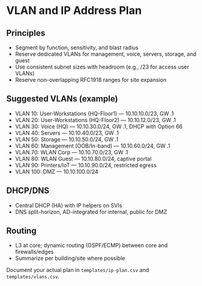 # VLAN and IP Address Plan

## Principles
- Segment by function, sensitivity, and blast radius
- Reserve dedicated VLANs for management, voice, servers, storage, and guest
- Use consistent subnet sizes with headroom (e.g., /23 for access user VLANs)
- Reserve non-overlapping RFC1918 ranges for site expansion

## Suggested VLANs (example)
- VLAN 10: User-Workstations (HQ-Floor1) — 10.10.10.0/23, GW .1
- VLAN 20: User-Workstations (HQ-Floor2) — 10.10.12.0/23, GW .1
- VLAN 30: Voice (HQ) — 10.10.30.0/24, GW .1, DHCP with Option 66
- VLAN 40: Servers — 10.10.40.0/23, GW .1
- VLAN 50: Storage — 10.10.50.0/24, GW .1
- VLAN 60: Management (OOB/In-band) — 10.10.60.0/24, GW .1
- VLAN 70: WLAN Corp — 10.10.70.0/23, GW .1
- VLAN 80: WLAN Guest — 10.10.80.0/24, captive portal
- VLAN 90: Printers/IoT — 10.10.90.0/24, restricted egress
- VLAN 100: DMZ — 10.10.100.0/24

## DHCP/DNS
- Central DHCP (HA) with IP helpers on SVIs
- DNS split-horizon, AD-integrated for internal, public for DMZ

## Routing
- L3 at core; dynamic routing (OSPF/ECMP) between core and firewalls/edges
- Summarize per building/site where possible

Document your actual plan in `templates/ip-plan.csv` and `templates/vlans.csv`.
